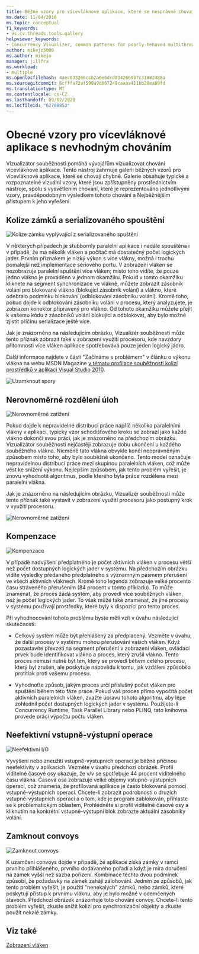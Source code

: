 ```yaml
---
title: Běžné vzory pro vícevláknové aplikace, které se nesprávně chovají | Microsoft Docs
ms.date: 11/04/2016
ms.topic: conceptual
f1_keywords:
- vs.cv.threads.tools.gallery
helpviewer_keywords:
- Concurrency Visualizer, common patterns for poorly-behaved multithreaded applications
author: mikejo5000
ms.author: mikejo
manager: jillfra
ms.workload:
- multiple
ms.openlocfilehash: 4aec033266ccb2a6e6dcd0342669b7c31082488a
ms.sourcegitcommit: 6cfffa72af599a9d667249caaaa411bb28ea69fd
ms.translationtype: MT
ms.contentlocale: cs-CZ
ms.lasthandoff: 09/02/2020
ms.locfileid: "62788853"
---
```

# <a name="common-patterns-for-poorly-behaved-multithreaded-applications"></a>Obecné vzory pro vícevláknové aplikace s nevhodným chováním

Vizualizátor souběžnosti pomáhá vývojářům vizualizovat chování vícevláknové aplikace. Tento nástroj zahrnuje galerii běžných vzorů pro vícevláknové aplikace, které se chovají chybně. Galerie obsahuje typické a rozpoznatelné vizuální vzory, které jsou zpřístupněny prostřednictvím nástroje, spolu s vysvětlením chování, které je reprezentováno jednotlivými vzory, pravděpodobným výsledkem tohoto chování a Nejběžnějším přístupem k jeho vyřešení.

## <a name="lock-contention-and-serialized-execution"></a>Kolize zámků a serializovaného spouštění

![Kolize zámku vyplývající z serializovaného spuštění](../profiling/media/lockcontention_serialized.png "LockContention_Serialized")

V některých případech je stubbornly paralelní aplikace i nadále spouštěna i v případě, že má několik vláken a počítač má dostatečný počet logických jader. Prvním příznakem je nízký výkon s více vlákny, možná i trochu pomalejší než implementace sériového portu. V zobrazení vláken se nezobrazuje paralelní spuštění více vláken; místo toho vidíte, že pouze jedno vlákno je prováděno v jednom okamžiku. Pokud v tomto okamžiku kliknete na segment synchronizace ve vlákně, můžete zobrazit zásobník volání pro blokované vlákno (blokující zásobník volání) a vlákno, které odebralo podmínku blokování (odblokování zásobníku volání). Kromě toho, pokud dojde k odblokování zásobníku volání v procesu, který analyzujete, je zobrazen konektor připravený pro vlákno. Od tohoto okamžiku můžete přejít k vašemu kódu z zásobníků volání blokující a odblokovat, aby bylo možné zjistit příčinu serializace ještě více.

Jak je znázorněno na následujícím obrázku, Vizualizér souběžnosti může tento příznak zobrazit také v zobrazení využití procesoru, kde navzdory přítomnosti více vláken aplikace spotřebovává pouze jeden logický jádro.

Další informace najdete v části "Začínáme s problémem" v článku o výkonu vlákna na webu MSDN Magazine [v tématu profilace souběžnosti kolizí prostředků v aplikaci Visual Studio 2010](https://msdn.microsoft.com/magazine/ff714587.aspx).

![Uzamknout spory](../profiling/media/lockcontention_2.png "LockContention_2")

## <a name="uneven-workload-distribution"></a>Nerovnoměrné rozdělení úloh

![Nerovnoměrné zatížení](../profiling/media/unevenworkload_1.png "UnevenWorkLoad_1")

Pokud dojde k nepravidelné distribuci práce napříč několika paralelními vlákny v aplikaci, typický vzor schodišťového kroku se zobrazí jako každé vlákno dokončí svou práci, jak je znázorněno na předchozím obrázku. Vizualizátor souběžnosti nejčastěji zobrazuje dobu ukončení u každého souběžného vlákna. Nicméně tato vlákna obvykle končí neoprávněným způsobem místo toho, aby bylo souběžně ukončeno. Tento model označuje nepravidelnou distribuci práce mezi skupinou paralelních vláken, což může vést ke snížení výkonu. Nejlepším způsobem, jak tento problém vyřešit, je znovu vyhodnotit algoritmus, podle kterého byla práce rozdělena mezi paralelní vlákna.

Jak je znázorněno na následujícím obrázku, Vizualizér souběžnosti může tento příznak také vystavit v zobrazení využití procesoru jako postupný krok v využití procesoru.

![Nerovnoměrné zatížení](../profiling/media/unevenworkload_2.png "UnevenWorkload_2")

## <a name="oversubscription"></a>Kompenzace

![Kompenzace](../profiling/media/oversubscription.png "Kompenzace")

V případě nadvýšení předplatného je počet aktivních vláken v procesu větší než počet dostupných logických jader v systému. Na předchozím obrázku vidíte výsledky předaného předplatného s významným pásmem přerušení ve všech aktivních vláknech. Kromě toho legenda zobrazuje velké procento času stráveného přerušením (84 procent v tomto příkladu). To může znamenat, že proces žádá systém, aby provedl více souběžných vláken, než je počet logických jader. To však může také znamenat, že jiné procesy v systému používají prostředky, které byly k dispozici pro tento proces.

Při vyhodnocování tohoto problému byste měli vzít v úvahu následující skutečnosti:

- Celkový systém může být přehlášený za předplacený. Vezměte v úvahu, že další procesy v systému mohou přerušování vašich vláken. Když pozastavíte převzetí na segment přerušení v zobrazení vláken, ovládací prvek bude identifikovat vlákno a proces, který zrušil vlákno. Tento proces nemusí nutně být ten, který se provedl během celého procesu, který byl zrušen, ale poskytuje nápovědu k tomu, jak vzdálení způsobilo protitlak proti vašemu procesu.

- Vyhodnoťte způsob, jakým proces určí příslušný počet vláken pro spuštění během této fáze práce. Pokud váš proces přímo vypočítá počet aktivních paralelních vláken, zvažte úpravu tohoto algoritmu, aby lépe zohlednil počet dostupných logických jader v systému. Použijete-li Concurrency Runtime, Task Parallel Library nebo PLINQ, tato knihovna provede práci výpočtu počtu vláken.

## <a name="inefficient-io"></a>Neefektivní vstupně-výstupní operace

![Neefektivní I&#47;O](../profiling/media/inefficient_io.png "Inefficient_IO")

Vyvýšení nebo zneužití vstupně-výstupních operací je běžné příčinou neefektivity v aplikacích. Vezměte v úvahu předchozí obrázek. Profil viditelné časové osy ukazuje, že v/v se spotřebuje 44 procent viditelného času vlákna. Časová osa zobrazuje velké objemy vstupně-výstupních operací, což znamená, že profilovaná aplikace je často blokovaná pomocí vstupně-výstupních operací. Chcete-li zobrazit podrobnosti o druzích vstupně-výstupních operací a o tom, kde je program zablokován, přihlaste se k problematickým oblastem, Prohlédněte si profil viditelné časové osy a kliknutím na konkrétní vstupně-výstupní blok zobrazte aktuální zásobníky volání.

## <a name="lock-convoys"></a>Zamknout convoys

![Zamknout convoys](../profiling/media/lock_convoys.png "Lock_Convoys")

K uzamčení convoys dojde v případě, že aplikace získá zámky v rámci prvního přihlášeného, prvního dodávaného pořadí a když je míra doručení na zámek vyšší než sazba pořízení. Kombinace těchto dvou podmínek způsobí, že požadavky na zámek zahájí zálohování. Jedním ze způsobů, jak tento problém vyřešit, je použití "nenekalých" zámků, nebo zámků, které poskytují přístup k prvnímu vláknu, aby je bylo možné v odemčených stavech. Předchozí obrázek znázorňuje toto chování convoy. Chcete-li tento problém vyřešit, zkuste snížit kolizí pro synchronizační objekty a zkuste použít nekalé zámky.

## <a name="see-also"></a>Viz také

[Zobrazení vláken](../profiling/threads-view-parallel-performance.md)